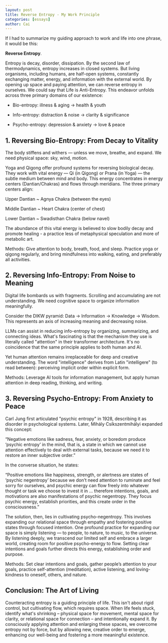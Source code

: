 ```yaml
---
layout: post
title: Reverse Entropy - My Work Principle
categories: [essays]
author: Cai
---
```


If I had to summarize my guiding approach to work and life into one phrase, it would be this:

**Reverse Entropy**.

Entropy is decay, disorder, dissipation. By the second law of thermodynamics, entropy increases in closed systems. But living organisms, including humans, are half-open systems, constantly exchanging matter, energy, and information with the external world. By opening up space and paying attention, we can reverse entropy in ourselves. We could say that Life is Anti-Entropy. This endeavor unfolds across three primary domains of our existence:

- Bio-entropy: illness & aging → health & youth

- Info-entropy: distraction & noise → clarity & significance

- Psycho-entropy: depression & anxiety → love & peace

## 1. Reversing Bio-Entropy: From Decay to Vitality

The body stiffens and withers — unless we move, breathe, and expand. We need physical space: sky, wind, motion.

Yoga and Qigong offer profound systems for reversing biological decay. They work with vital energy — Qi (in Qigong) or Prana (in Yoga) — the subtle medium between mind and body. This energy concentrates in energy centers (Dantian/Chakras) and flows through meridians. The three primary centers align:

Upper Dantian ~ Agnya Chakra (between the eyes)

Middle Dantian ~ Heart Chakra (center of chest)

Lower Dantian ~ Swadisthan Chakra (below navel)

The abundance of this vital energy is believed to slow bodily decay and promote healing - a practice less of metaphysical speculation and more of metabolic art.

Methods: Give attention to body, breath, food, and sleep. Practice yoga or qigong regularly, and bring mindfulness into walking, eating, and preferably all activities.

## 2. Reversing Info-Entropy: From Noise to Meaning

Digital life bombards us with fragments. Scrolling and accumulating are not understanding. We need cognitive space to organize information meaningfully.

Consider the DIKW pyramid: Data → Information → Knowledge → Wisdom. This represents an axis of increasing meaning and decreasing noise.

LLMs can assist in reducing info-entropy by organizing, summarizing, and connecting ideas. What's fascinating is that the mechanism they use is literally called "attention" in their transformer architecture. It's no coincidence that the same principle applies to both human and AI.

Yet human attention remains irreplaceable for deep and creative understanding. The word "intelligence" derives from Latin "intelligere" (to read between): perceiving implicit order within explicit form.

Methods: Leverage AI tools for information management, but apply human attention in deep reading, thinking, and writing.

## 3. Reversing Psycho-Entropy: From Anxiety to Peace

Carl Jung first articulated "psychic entropy" in 1928, describing it as disorder in psychological systems. Later, Mihály Csíkszentmihályi expanded this concept:

“Negative emotions like sadness, fear, anxiety, or boredom produce ‘psychic entropy’ in the mind, that is, a state in which we cannot use attention effectively to deal with external tasks, because we need it to restore an inner subjective order.”

In the converse situation, he states: 

“Positive emotions like happiness, strength, or alertness are states of ‘psychic negentropy’ because we don’t need attention to ruminate and feel sorry for ourselves, and psychic energy can flow freely into whatever thought or task we choose to invest it in … therefore intentions, goals, and motivations are also manifestations of psychic negentropy. They focus psychic energy, establish priorities, and this create order in the consciousness.”

The solution, then, lies in cultivating psycho-negentropy. This involves expanding our relational space through empathy and fostering positive states through focused intention. One profound practice for expanding our space is simply listening — to people, to nature, to music, to the universe. By listening deeply, we transcend our limited self and embrace a larger world, creating room for positive psycho-energy to flow. Setting clear intentions and goals further directs this energy, establishing order and purpose.

Methods: Set clear intentions and goals, gather people’s attention to your goals, practice self-attention (meditation), active listening, and loving-kindness to oneself, others, and nature.

## Conclusion: The Art of Living

Counteracting entropy is a guiding principle of life. This isn't about rigid control, but cultivating flow, which requires space. When life feels stuck, identify what's shrinking – physical space for movement, mental space for clarity, or relational space for connection – and intentionally expand it. By consciously applying attention and enlarging these spaces, we overcome entropy not by force, but by allowing new, creative order to emerge, enhancing our well-being and fostering a more meaningful existence.
